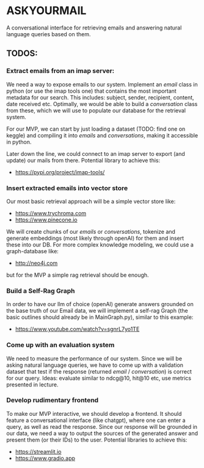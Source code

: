 # ASKYOURMAIL
A conversational interface for retrieving emails and answering natural language queries based on them.

## TODOS:
### Extract emails from an imap server:
We need a way to expose emails to our system. Implement an *email* class in python (or use the imap tools one) that contains the most important metadata for our search. This includes: subject, sender, recipient, content, date received etc. Optimally, we would be able to build a *conversation* class from these, which we will use to populate our database for the retrieval system. 

For our MVP, we can start by just loading a dataset (TODO: find one on keggle) and compiling it into *emails* and *conversations*, making it accessible in python.

Later down the line, we could connect to an imap server to export (and update) our mails from there.
Potential library to achieve this: 
- https://pypi.org/project/imap-tools/


### Insert extracted emails into vector store
Our most basic retrieval approach will be a simple vector store like: 
- https://www.trychroma.com
- https://www.pinecone.io

We will create chunks of our *emails* or *conversations*, tokenize and generate embeddings (most likely through openAI) for them and insert these into our DB. For more complex knowledge modeling, we could use a graph-database like:
- http://neo4j.com

but for the MVP a simple rag retrieval should be enough.

### Build a Self-Rag Graph
In order to have our llm of choice (openAI) generate answers grounded on the base truth of our Email data, we will implement a self-rag Graph (the basic outlines should already be in MainGraph.py), similar to this example:
- https://www.youtube.com/watch?v=sgnrL7yo1TE


### Come up with an evaluation system
We need to measure the performance of our system. Since we will be asking natural language queries, we have to come up with a validation dataset that test if the response (returned *email* / *conversation*) is correct for our query. Ideas: evaluate similar to ndcg@10, hit@10 etc, use metrics presented in lecture. 

### Develop rudimentary frontend
To make our MVP interactive, we should develop a frontend. It should feature a conversational interface (like chatgpt), where one can enter a query, as well as read the response. Since our response will be grounded in our data, we need a way to output the sources of the generated answer and present them (or their IDs) to the user.
Potential libraries to achieve this: 
- https://streamlit.io
- https://www.gradio.app
